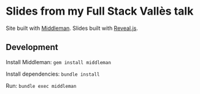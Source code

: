 # Slides from my Full Stack Vallès talk

Site built with <a href="https://middlemanapp.com/">Middleman</a>. Slides built
with <a href="https://github.com/hakimel/reveal.js">Reveal.js</a>.

## Development

Install Middleman: `gem install middleman`

Install dependencies: `bundle install`

Run: `bundle exec middleman`

